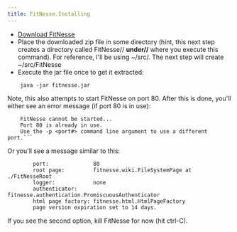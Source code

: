 ```yaml
---
title: FitNesse.Installing
---
```


* [Download FitNesse](http://fitnesse.org/FrontPage.FitNesseDevelopment.DownLoad)
* Place the downloaded zip file in some directory (hint, this next step creates a directory called FitNesse// **under//** where you execute this command). For reference, I'll be using ~/src/. The next step will create ~/src/FitNesse
* Execute the jar file once to get it extracted:
```terminal
    java -jar fitnesse.jar
```
Note, this also attempts to start FitNesse on port 80. After this is done, you'll either see an error message (if port 80 is in use):

```terminal
    FitNesse cannot be started...
    Port 80 is already in use.
    Use the -p <port#> command line argument to use a different port.```
```
Or you'll see a message similar to this:
```terminal
        port:              80
        root page:         fitnesse.wiki.FileSystemPage at ./FitNesseRoot
        logger:            none
        authenticator:     fitnesse.authentication.PromiscuousAuthenticator
        html page factory: fitnesse.html.HtmlPageFactory
        page version expiration set to 14 days.
```

If you see the second option, kill FitNesse for now (hit ctrl-C).
